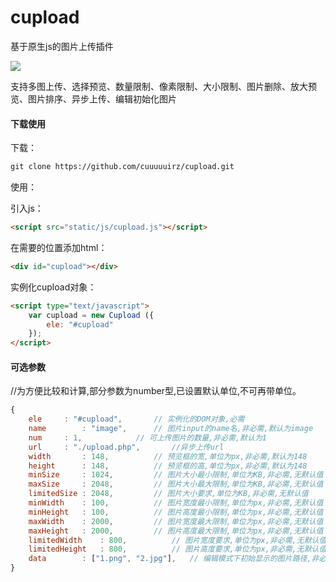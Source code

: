 # cupload

基于原生js的图片上传插件

![](https://img.shields.io/badge/javascript-4EDD96.svg)

支持多图上传、选择预览、数量限制、像素限制、大小限制、图片删除、放大预览、图片排序、异步上传、编辑初始化图片

#### 下载使用

下载：

```html
git clone https://github.com/cuuuuuirz/cupload.git
```

使用：

引入js：
```html
<script src="static/js/cupload.js"></script>
```

在需要的位置添加html：
```html
<div id="cupload"></div>
```

实例化cupload对象：
```html
<script type="text/javascript">
	var cupload = new Cupload ({
		ele: "#cupload"
	});
</script>
```

#### 可选参数
//为方便比较和计算,部分参数为number型,已设置默认单位,不可再带单位。
```javascript
{
	ele		: "#cupload",		// 实例化的DOM对象,必需
	name		: "image",		// 图片input的name名,非必需,默认为image
	num		: 1,			// 可上传图片的数量,非必需,默认为1
	url		: "./upload.php",       //异步上传url
	width		: 148,			// 预览框的宽,单位为px,非必需,默认为148
	height		: 148,			// 预览框的高,单位为px,非必需,默认为148
	minSize		: 1024,			// 图片大小最小限制,单位为KB,非必需,无默认值
	maxSize		: 2048,			// 图片大小最大限制,单位为KB,非必需,无默认值
	limitedSize	: 2048,			// 图片大小要求,单位为KB,非必需,无默认值
	minWidth	: 100,			// 图片宽度最小限制,单位为px,非必需,无默认值
	minHeight	: 100,			// 图片高度最小限制,单位为px,非必需,无默认值
	maxWidth	: 2000,			// 图片宽度最大限制,单位为px,非必需,无默认值
	maxHeight	: 2000,			// 图片高度最大限制,单位为px,非必需,无默认值
	limitedWidth	: 800,			// 图片宽度要求,单位为px,非必需,无默认值
	limitedHeight	: 800,			// 图片高度要求,单位为px,非必需,无默认值
	data		: ["1.png", "2.jpg"],	// 编辑模式下初始显示的图片路径,非必需,无默认值
}
```
